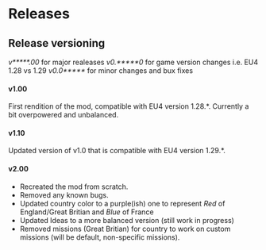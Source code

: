 # Releases

## Release versioning
_v**\***.00_ for major realeases
_v0.**\***0_ for game version changes i.e. EU4 1.28 vs 1.29
_v0.0**\***_ for minor changes and bux fixes

#### v1.00
First rendition of the mod, compatible with EU4 version 1.28.*. Currently a bit overpowered and unbalanced.

#### v1.10
Updated version of v1.0 that is compatible with EU4 version 1.29.*.

#### v2.00
- Recreated the mod from scratch.
- Removed any known bugs.
- Updated country color to a purple(ish) one to represent *Red* of England/Great Britian and *Blue* of France
- Updated Ideas to a more balanced version (still work in progress)
- Removed missions (Great Britian) for country to work on custom missions (will be default, non-specific missions).